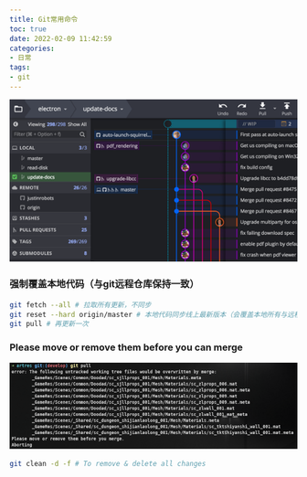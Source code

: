 ```yaml
---
title: Git常用命令
toc: true
date: 2022-02-09 11:42:59
categories:
- 日常
tags:
- git
---
```


<center>
    <img src="36/git-kraken.png" />
</center>

<!-- more -->

### 强制覆盖本地代码（与git远程仓库保持一致）

```sh
git fetch --all # 拉取所有更新，不同步
git reset --hard origin/master # 本地代码同步线上最新版本（会覆盖本地所有与远程仓库上同名的文件）
git pull # 再更新一次
```

### Please move or remove them before you can merge

<center>
    <img src="36/git-pull-error.png" />
</center>

```sh
git clean -d -f # To remove & delete all changes
```

